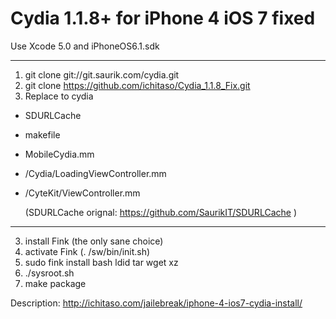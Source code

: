 Cydia 1.1.8+ for iPhone 4 iOS 7 fixed
====
Use Xcode 5.0 and iPhoneOS6.1.sdk

-----------------------------------------------------------

1. git clone git://git.saurik.com/cydia.git
2. git clone https://github.com/ichitaso/Cydia_1.1.8_Fix.git
3. Replace to cydia

- SDURLCache
- makefile
- MobileCydia.mm
- /Cydia/LoadingViewController.mm
- /CyteKit/ViewController.mm

  (SDURLCache orignal: https://github.com/SaurikIT/SDURLCache )

-----------------------------------------------------------

3. install Fink (the only sane choice)
4. activate Fink (. /sw/bin/init.sh)
5. sudo fink install bash ldid tar wget xz
6. ./sysroot.sh
7. make package

Description: http://ichitaso.com/jailebreak/iphone-4-ios7-cydia-install/
